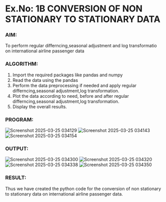 # Ex.No: 1B                     CONVERSION OF NON STATIONARY TO STATIONARY DATA


### AIM:
To perform regular differncing,seasonal adjustment and log transformatio on international airline passenger data
### ALGORITHM:
1. Import the required packages like pandas and numpy
2. Read the data using the pandas
3. Perform the data preprocessing if needed and apply regular differncing,seasonal adjustment,log transformation.
4. Plot the data according to need, before and after regular differncing,seasonal adjustment,log transformation.
5. Display the overall results.
### PROGRAM:
![Screenshot 2025-03-25 034129](https://github.com/user-attachments/assets/0534cb0c-d4b3-4b21-9dce-26cec9261492)
![Screenshot 2025-03-25 034143](https://github.com/user-attachments/assets/c39e10f3-1832-4745-9e14-fbb899c219d9)
![Screenshot 2025-03-25 034154](https://github.com/user-attachments/assets/c4ed1942-dcd1-44f2-9d3f-b25e50b9e568)


### OUTPUT:
![Screenshot 2025-03-25 034300](https://github.com/user-attachments/assets/489ff45b-cdda-4258-a2ec-8df49afd2c55)
![Screenshot 2025-03-25 034320](https://github.com/user-attachments/assets/9c89862a-e153-4636-810b-79f266e8d30f)
![Screenshot 2025-03-25 034338](https://github.com/user-attachments/assets/bd0a8aee-449e-49c2-9a7b-8c128b582419)
![Screenshot 2025-03-25 034350](https://github.com/user-attachments/assets/fde7c558-4e5c-433a-83bc-c44fe49f5707)






### RESULT:
Thus we have created the python code for the conversion of non stationary to stationary data on international airline passenger
data.
